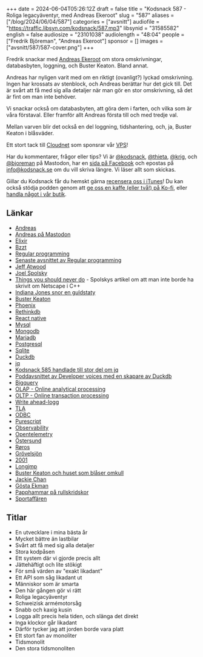 +++
date = 2024-06-04T05:26:12Z
draft = false
title = "Kodsnack 587 - Roliga legacyäventyr, med Andreas Ekeroot"
slug = "587"
aliases = ["/blog/2024/06/04/587"]
categories = ["avsnitt"]
audiofile = "https://traffic.libsyn.com/kodsnack/587.mp3"
libsynid = "31585582"
english = false
audiosize = "23101038"
audiolength = "48:04"
people = ["Fredrik Björeman", "Andreas Ekeroot"]
sponsor = []
images = ["avsnitt/587/587-cover.png"]
+++

Fredrik snackar med [Andreas Ekeroot](https://andreasekeroot.com/) om stora omskrivningar, databasbyten, loggning, och Buster Keaton. Bland annat.

Andreas har nyligen varit med om en riktigt (ovanligt?) lyckad omskrivning. Ingen har krossats av stenblock, och Andreas berättar hur det gick till. Det är svårt att få med sig alla detaljer när man gör en stor omskrivning, så det är fint om man inte behöver.

Vi snackar också om databasbyten, att göra dem i farten, och vilka som är våra förstaval. Eller framför allt Andreas första till och med tredje val.

Mellan varven blir det också en del loggning, tidshantering, och, ja, Buster Keaton i blåsväder.

Ett stort tack till [Cloudnet](https://www.cloudnet.se) som sponsrar vår [VPS](https://en.wikipedia.org/wiki/Virtual_private_server)!

Har du kommentarer, frågor eller tips? Vi är [@kodsnack](https://social.podsnack.se/@kodsnack), [@thieta](https://6510.nu/@thieta), [@krig](https://6510.nu/@krig), och [@bjoreman](https://toot.cafe/@bjoreman) på Mastodon, har en [sida på Facebook](https://www.facebook.com/) och epostas på [info@kodsnack.se](mailto:info@kodsnack.se) om du vill skriva längre. Vi läser allt som skickas.

Gillar du Kodsnack får du hemskt gärna [recensera oss i iTunes](https://itunes.apple.com/se/podcast/kodsnack/id561631498?l=en)! Du kan också stödja podden genom att <a href="https://ko-fi.com/kodsnack" rel="payment">ge oss en kaffe (eller två!) på Ko-fi</a>, eller [handla något i vår butik](https://shop.spreadshirt.se/kodsnack/).

## Länkar
* [Andreas](https://andreasekeroot.com/)
* [Andreas på Mastodon](https://hachyderm.io/@equeroot)
* [Elixir](https://elixir-lang.org/)
* [Bzzt](https://www.bzzt.se/)
* [Regular programming](https://www.regprog.com/)
* [Senaste avsnittet av Regular programming](https://www.regprog.com/54)
* [Jeff Atwood](https://en.wikipedia.org/wiki/Jeff_Atwood)
* [Joel Spolsky](https://en.wikipedia.org/wiki/Joel_Spolsky)
* [Things you should never do](https://www.joelonsoftware.com/2000/04/06/things-you-should-never-do-part-i/) - Spolskys artikel om att man inte borde ha skrivit om Netscape i C++
* [Indiana Jones snor en guldstaty](https://www.youtube.com/watch?v=0gU35Tgtlmg)
* [Buster Keaton](https://en.wikipedia.org/wiki/Buster_Keaton)
* [Phoenix](https://phoenixframework.org/)
* [Rethinkdb](https://en.wikipedia.org/wiki/RethinkDB)
* [React native](https://en.wikipedia.org/wiki/React_Native)
* [Mysql](https://en.wikipedia.org/wiki/MySQL)
* [Mongodb](https://en.wikipedia.org/wiki/MongoDB)
* [Mariadb](https://en.wikipedia.org/wiki/MariaDB)
* [Postgresql](https://en.wikipedia.org/wiki/PostgreSQL)
* [Sqlite](https://en.wikipedia.org/wiki/SQLite)
* [Duckdb](https://duckdb.org/)
* [jq](https://en.wikipedia.org/wiki/Jq_%28programming_language%29)
* [Kodsnack 585 handlade till stor del om jq](https://kodsnack.se/585/)
* [Poddavsnittet av Developer voices med en skapare av Duckdb](https://zencastr.com/z/6vQ7XQsq)
* [Bigquery](https://en.wikipedia.org/wiki/BigQuery)
* [OLAP - Online analytical processing](https://en.wikipedia.org/wiki/Online_analytical_processing)
* [OLTP - Online transaction processing](https://en.wikipedia.org/wiki/Online_transaction_processing)
* [Write ahead-logg](https://en.wikipedia.org/wiki/Write-ahead_logging)
* [TLA](https://en.wikipedia.org/wiki/Three-letter_acronym)
* [ODBC](https://en.wikipedia.org/wiki/Open_Database_Connectivity)
* [Purescript](https://en.wikipedia.org/wiki/PureScript)
* [Observability](https://en.wikipedia.org/wiki/Observability_%28software%29)
* [Opentelemetry](https://opentelemetry.io/)
* [Östersund](https://sv.wikipedia.org/wiki/%C3%96stersund)
* [Røros](https://sv.wikipedia.org/wiki/R%C3%B8ros)
* [Grövelsjön](https://sv.wikipedia.org/wiki/Gr%C3%B6velsj%C3%B6n)
* [2001](https://en.wikipedia.org/wiki/2001:_A_Space_Odyssey)
* [Longjmp](http://www.fmc-modeling.org/category/projects/apache/amp/A_5_Longjmp.html)
* [Buster Keaton och huset som blåser omkull](https://www.youtube.com/watch?v=yHt4Hoz0fkw)
* [Jackie Chan](https://en.wikipedia.org/wiki/Jackie_Chan)
* [Gösta Ekman](https://sv.wikipedia.org/wiki/G%C3%B6sta_Ekman_den_yngre)
* [Papphammar på rullskridskor](https://www.tiktok.com/@johnnykarlsson2000/video/7174452949102447878)
* [Sportaffären](https://m.imdb.com/title/tt9581078/mediaviewer/rm2097774849/)

## Titlar
* En utvecklare i mina bästa år
* Mycket bättre än lastbilar
* Svårt att få med sig alla detaljer
* Stora kodpåsen
* Ett system där vi gjorde precis allt
* Jättehäftigt och lite stökigt
* För små värden av "exakt likadant"
* Ett API som såg likadant ut
* Människor som är smarta
* Den här gången gör vi rätt
* Roliga legacyäventyr
* Schweizisk armémotorsåg
* Snabb och kaxig kusin
* Logga allt precis hela tiden, och slänga det direkt
* Inga klockor går likadant
* Därför tycker jag att jorden borde vara platt
* Ett stort fan av monoliter
* Tidsmonolit
* Den stora tidsmonoliten